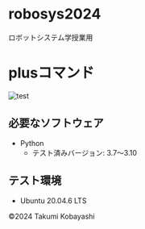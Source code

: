 # robosys2024
ロボットシステム学授業用

# plusコマンド
![test](https://github.com/Chinatsu0131/robosys2024/actions/workflows/test.yml/badge.svg)


## 必要なソフトウェア
- Python
  - テスト済みバージョン: 3.7～3.10

## テスト環境
- Ubuntu 20.04.6 LTS

©2024 Takumi Kobayashi

